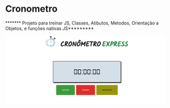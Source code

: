 # Cronometro
******* Projeto para treinar JS, Classes, Atibutos, Metodos, Orientação a Objetos, e funções nativas JS*********

![](/img/crono.png)

